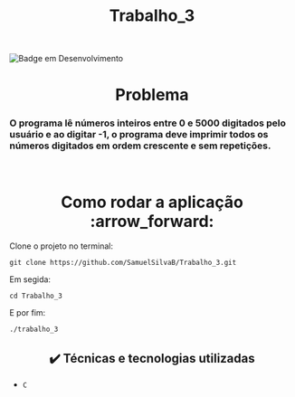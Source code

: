 <h1 align="center"> Trabalho_3 </h1>
<br>

![Badge em Desenvolvimento](http://img.shields.io/static/v1?label=STATUS&message=EM%20DESENVOLVIMENTO&color=GREEN&style=for-the-badge)
<br>

<h1 align="center"> Problema </h1>

<h3> O programa lê números inteiros entre 0 e 5000 digitados pelo usuário e ao digitar -1, o programa deve imprimir todos os números digitados em ordem crescente e sem repetições. </h3>
<br>


<h1 align="center"> Como rodar a aplicação :arrow_forward: </h1>

Clone o projeto no terminal:

```
git clone https://github.com/SamuelSilvaB/Trabalho_3.git
```

Em segida:
```
cd Trabalho_3
```

E por fim:
```
./trabalho_3
```


<h2 align="center">✔️ Técnicas e tecnologias utilizadas </h2>

- ``C``
